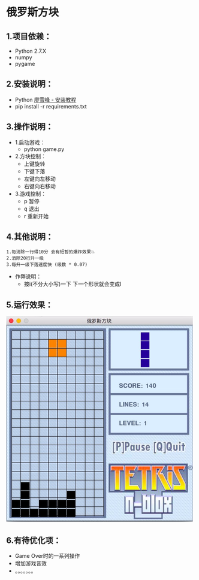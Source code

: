 # 俄罗斯方块
## 1.项目依赖：
- Python 2.7.X
- numpy 
- pygame

## 2.安装说明：
- Python [廖雪峰 - 安装教程](https://www.liaoxuefeng.com/wiki/001374738125095c955c1e6d8bb493182103fac9270762a000/001374738150500472fd5785c194ebea336061163a8a974000)
- pip install -r requirements.txt

## 3.操作说明：
- 1.启动游戏：
	- python game.py
- 2.方块控制：
	- 上键旋转
	- 下键下落
	- 左键向左移动
	- 右键向右移动
- 3.游戏控制：
	- p 暂停
	- q 退出
	- r 重新开始

## 4.其他说明：
	1.每消除一行得10分 会有短暂的爆炸效果💥
	2.消除20行升一级
	3.每升一级下落速度快 (级数 * 0.07)
	
- 作弊说明：
	- 按i(不分大小写)一下  下一个形状就会变成I

## 5.运行效果：
![效果图](./img/game.png)

## 6.有待优化项：
- Game Over时的一系列操作
- 增加游戏音效
- 。。。。。。。

